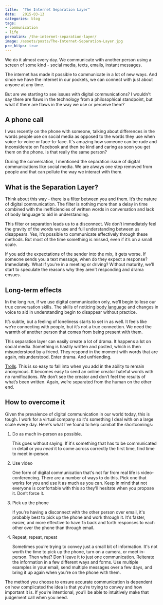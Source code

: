 ```yaml
---
title:  "The Internet Separation Layer"
date:   2015-03-13
categories: blog
tags:
- communication
- life
permalink: /the-internet-separation-layer/
image: /assets/posts/The-Internet-Separation-Layer.jpg
pre_https: true
---
```


We do it almost every day. We communicate with another person using a screen of some kind - social media, texts, emails, instant messages.

<!--more-->

The internet has made it possible to communicate in a lot of new ways. And since we have the internet in our pockets, we can connect with just about anyone at any time.

But are we starting to see issues with digital communications? I wouldn't say there are flaws in the technology from a philosophical standpoint, but what if there are flaws in the way we use or perceive them?

## A phone call

I was recently on the phone with someone, talking about differences in the words people use on social media as opposed to the words they use when voice-to-voice or face-to-face. It's amazing how someone can be rude and inconsiderate on Facebook and then be kind and caring as soon you get them on the phone. Is that really the same person?

During the conversation, I mentioned the separation issue of digital communications like social media. We are always one step removed from people and that can pollute the way we interact with them.

## What is the Separation Layer?

Think about this way - there is a filter between you and them. It’s the nature of digital communication. The filter is nothing more than a delay in time combined with the inefficiencies of written words in conversation and lack of body language to aid in understanding.

This filter or separation leads us to a disconnect. We don’t immediately feel the gravity of the words we use and full understanding between us disappears. Yes, it’s possible to communicate effectively through these methods. But most of the time something is missed, even if it’s on a small scale.

If you add the expectations of the sender into the mix, it gets worse. If someone sends you a text message, when do they expect a response? Immediately. What if you're in a meeting or driving? Without maturity, we'll start to speculate the reasons why they aren't responding and drama ensues.

## Long-term effects

In the long run, if we use digital communication only, we’ll begin to lose our true conversation skills. The skills of noticing [body language](http://joebuhlig.com/every-body-saying-book-review/) and changes in voice to aid in understanding begin to disappear without practice.

It’s subtle, but a feeling of loneliness starts to set in as well. It feels like we’re connecting with people, but it’s not a true connection. We need the warmth of another person that comes from being present with them.

This separation layer can easily create a lot of drama. It happens a lot on social media. Something is hastily written and posted, which is then misunderstood by a friend. They respond in the moment with words that are again, misunderstood. Enter drama. And unfriending.

[Trolls](http://en.wikipedia.org/wiki/Troll_(Internet)). This is so easy to fall into when you add in the ability to remain anonymous. It becomes easy to send an online creator hateful words with no ramifications. We don’t see the creator and don’t feel the results of what’s been written. Again, we’re separated from the human on the other end.

## How to overcome it

Given the prevalence of digital communication in our world today, this is tough. I work for a virtual company so it's something I deal with on a large scale every day. Here's what I've found to help combat the shortcomings:

1.  Do as much in-person as possible.

    This goes without saying. If it's something that has to be communicated in detail or you _need_ it to come across correctly the first time, find time to meet in-person.

2.  Use video

    One form of digital communication that's not far from real life is video-conferencing. There are a number of ways to do this. Pick one that works for you and use it as much as you can. Keep in mind that not everyone is comfortable with this so they'll hesitate when you propose it. Don’t force it.

3.  Pick up the phone

    If you're having a disconnect with the other person over email, it's probably best to pick up the phone and work through it. It's faster, easier, and more effective to have 15 back and forth responses to each other over the phone than through email.

4.  Repeat, repeat, repeat

    Sometimes you’re trying to convey just a small bit of information. It's not worth the time to pick up the phone, turn on a camera, or meet in-person. Then what? Don't leave it to just one communication. Reiterate the information in a few different ways and forms. Use multiple examples in your email, send multiple messages over a few days, and bring it up again when you're on the phone with them.

The method you choose to ensure accurate communication is dependent on how complicated the idea is that you’re trying to convey and how important it is. If you’re intentional, you’ll be able to intuitively make that judgement call when you need.